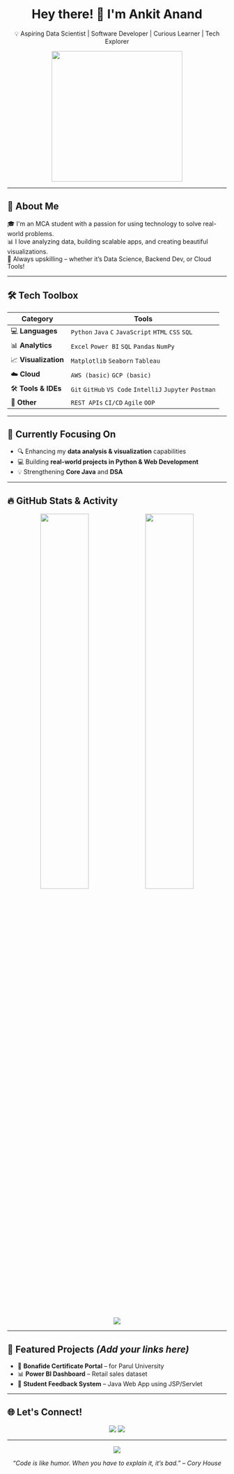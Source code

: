<h1 align="center">Hey there! 👋 I'm Ankit Anand</h1>
<p align="center">
💡 Aspiring Data Scientist | Software Developer | Curious Learner | Tech Explorer  
</p>

<p align="center">
  <img src="https://media.giphy.com/media/qgQUggAC3Pfv687qPC/giphy.gif" width="300" />
</p>

---

## 🚀 About Me

🎓 I'm an MCA student with a passion for using technology to solve real-world problems.  
📊 I love analyzing data, building scalable apps, and creating beautiful visualizations.  
🧠 Always upskilling – whether it’s Data Science, Backend Dev, or Cloud Tools!  

---

## 🛠️ Tech Toolbox

| Category | Tools |
| -------- | ----- |
| 💻 **Languages** | `Python` `Java` `C` `JavaScript` `HTML` `CSS` `SQL` |
| 📊 **Analytics** | `Excel` `Power BI` `SQL` `Pandas` `NumPy` |
| 📈 **Visualization** | `Matplotlib` `Seaborn` `Tableau` |
| ☁️ **Cloud** | `AWS (basic)` `GCP (basic)` |
| 🛠️ **Tools & IDEs** | `Git` `GitHub` `VS Code` `IntelliJ` `Jupyter` `Postman` |
| 🔗 **Other** | `REST APIs` `CI/CD` `Agile` `OOP` |

---

## 📌 Currently Focusing On

- 🔍 Enhancing my **data analysis & visualization** capabilities  
- 💻 Building **real-world projects in Python & Web Development**  
- 💡 Strengthening **Core Java** and **DSA**

---

## 🔥 GitHub Stats & Activity

<p align="center">
  <img src="https://github-readme-stats.vercel.app/api?username=ankit-anand&show_icons=true&theme=tokyonight" width="47%" />
  <img src="https://github-readme-streak-stats.herokuapp.com?user=ankit-anand&theme=tokyonight&hide_border=true" width="47%" />
</p>

<p align="center">
  <img src="https://github-readme-activity-graph.cyclic.app/graph?username=ankit-anand&theme=rogue" />
</p>

---

## 📂 Featured Projects *(Add your links here)*

- 🚧 **Bonafide Certificate Portal** – for Parul University
- 📊 **Power BI Dashboard** – Retail sales dataset
- 💼 **Student Feedback System** – Java Web App using JSP/Servlet

---

## 🌐 Let's Connect!

<p align="center">
  <a href="mailto:gauravkumar628063@gmail.com"><img src="https://img.shields.io/badge/Gmail-D14836?style=for-the-badge&logo=gmail&logoColor=white" /></a>
  <a href="https://www.linkedin.com/in/ankit-anand-318599343"><img src="https://img.shields.io/badge/LinkedIn-0077B5?style=for-the-badge&logo=linkedin&logoColor=white" /></a>
</p>

---

<p align="center">
  <img src="https://komarev.com/ghpvc/?username=ankit-anand&style=flat-square&color=blue" />
</p>

<p align="center">
  <i>“Code is like humor. When you have to explain it, it’s bad.” – Cory House</i>
</p>
